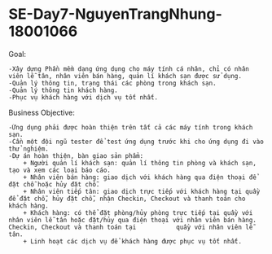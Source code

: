 # SE-Day7-NguyenTrangNhung-18001066
Goal:

    -Xây dựng Phần mềm dạng ứng dụng cho máy tính cá nhân, chỉ có nhân viên lễ tân, nhân viên bán hàng, quản lí khách sạn được sử dụng.
    -Quản lý thông tin, trạng thái các phòng trong khách sạn.
    -Quản lý thông tin khách hàng.
    -Phục vụ khách hàng với dịch vụ tốt nhất.


Business Objective:

    -Ứng dụng phải được hoàn thiện trên tất cả các máy tính trong khách sạn.
    -Cần một đội ngũ tester để test ứng dụng trước khi cho ứng dụng đi vào thử nghiệm.
    -Dự án hoàn thiện, bàn giao sản phẩm:
        + Người quản lí khách sạn: quản lí thông tin phòng và khách sạn, tạo và xem các loại báo cáo.
        + Nhân viên bán hàng: giao dịch với khách hàng qua điện thoại để đặt chỗ hoặc hủy đặt chỗ.
        + Nhân viên tiếp tân: giao dịch trực tiếp với khách hàng tại quầy để đặt chỗ, hủy đặt chỗ, nhận Checkin, Checkout và thanh toán cho khách hàng.
        + Khách hàng: có thể đặt phòng/hủy phòng trực tiếp tại quầy với nhân viên lễ tân hoặc đặt/hủy qua điện thoại với nhân viên bán hàng. Checkin, Checkout và thanh toán tại           quầy với nhân viên lễ tân.
        + Linh hoạt các dịch vụ để khách hàng được phục vụ tốt nhất.
